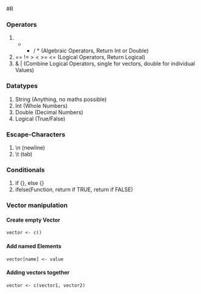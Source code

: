 #R 

### Operators

1. + - /  * (Algebraic Operators, Return Int or Double)
2.  ==  !=  >  <  >=  <= (Logical Operators, Return Logical)
3. &  |  (Combine Logical Operators, single for vectors, double for individual Values)

### Datatypes

1. String (Anything, no maths possible)
2. Int (Whole Numbers)
3. Double (Decimal Numbers)
4. Logical (True/False)

### Escape-Characters

1. \n (newline)
2. \t (tab)

### Conditionals

1. if {}, else {}
2. ifelse(Function, return if TRUE, return if FALSE)

### Vector manipulation

#### Create empty Vector

```
vector <- c()
```

#### Add named Elements

```
vector[name] <- value
```

#### Adding vectors together

```
vector <- c(vector1, vector2)
```